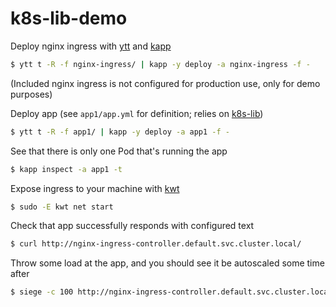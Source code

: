 # k8s-lib-demo

Deploy nginx ingress with [ytt](https://github.com/k14s/ytt) and [kapp](https://github.com/k14s/kapp)

```bash
$ ytt t -R -f nginx-ingress/ | kapp -y deploy -a nginx-ingress -f -
```

(Included nginx ingress is not configured for production use, only for demo purposes)

Deploy app (see `app1/app.yml` for definition; relies on [k8s-lib](https://github.com/k14s/k8s-lib))

```bash
$ ytt t -R -f app1/ | kapp -y deploy -a app1 -f -
```

See that there is only one Pod that's running the app

```bash
$ kapp inspect -a app1 -t
```

Expose ingress to your machine with [kwt](https://github.com/k14s/kwt)

```bash
$ sudo -E kwt net start
```

Check that app successfully responds with configured text

```bash
$ curl http://nginx-ingress-controller.default.svc.cluster.local/
```

Throw some load at the app, and you should see it be autoscaled some time after

```bash
$ siege -c 100 http://nginx-ingress-controller.default.svc.cluster.local/
```
